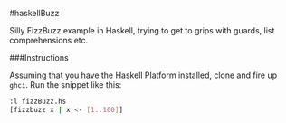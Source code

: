 #haskellBuzz

Silly FizzBuzz example in Haskell, trying to get to grips with guards, list comprehensions etc.

###Instructions

Assuming that you have the Haskell Platform installed, clone and fire up `ghci`.
Run the snippet like this:

```sh
:l fizzBuzz.hs
[fizzbuzz x | x <- [1..100]]
```
